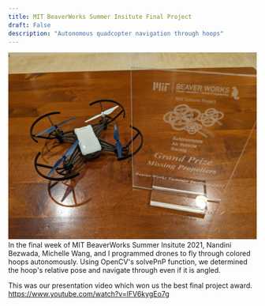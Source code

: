 ```yaml
---
title: MIT BeaverWorks Summer Insitute Final Project
draft: False
description: "Autonomous quadcopter navigation through hoops"
---
```


![Missing Propellers](images/missing_props_prize.jpg)
In the final week of MIT BeaverWorks Summer Insitute 2021, Nandini Bezwada, Michelle Wang, and I programmed drones to fly through colored hoops autonomously. Using OpenCV's solvePnP function, we determined the hoop's relative pose and navigate through even if it is angled.

This was our presentation video which won us the best final project award.
https://www.youtube.com/watch?v=lFV6kygEo7g